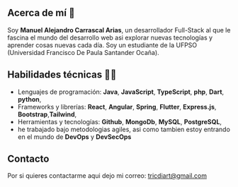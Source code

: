 ## Acerca de mí 🖖
Soy **Manuel Alejandro Carrascal Arias**, un desarrollador Full-Stack al que le fascina el mundo del desarrollo web asi explorar nuevas tecnologías y aprender cosas nuevas cada día. Soy un estudiante de la UFPSO (Universidad Francisco De Paula Santander Ocaña).

## Habilidades técnicas 👨‍💻
- Lenguajes de programación: **Java**, **JavaScript**, **TypeScript**, **php**, **Dart**, **python**,
- Frameworks y librerías: **React**, **Angular**, **Spring**, **Flutter**, **Express.js**, **Bootstrap**,**Tailwind**,
- Herramientas y tecnologías: **Github**, **MongoDb**, **MySQL**, **PostgreSQL**,
- he trabajado bajo metodologias agiles, asi como tambien estoy entrando en el mundo de **DevOps** y **DevSecOps**

## Contacto
 Por si quieres contactarme aqui dejo mi correo: tricdiart@gmail.com

